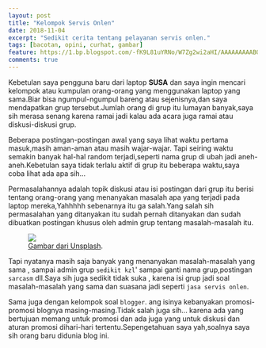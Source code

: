 ```yaml
---
layout: post
title: "Kelompok Servis Onlen"
date: 2018-11-04
excerpt: "Sedikit cerita tentang pelayanan servis onlen."
tags: [bacotan, opini, curhat, gambar]
feature: https://1.bp.blogspot.com/-fK9L81uYRNo/W7Zg2wi2aHI/AAAAAAAAABQ/AOqyYsudHjIzZYdTExuda0NDxGE3sLa7gCLcBGAs/s1600/john-schnobrich-520023-unsplash.jpg
comments: true
---
```


Kebetulan saya pengguna baru dari laptop **SUSA** dan saya ingin mencari kelompok atau kumpulan orang-orang yang menggunakan laptop yang sama.Biar bisa ngumpul-ngumpul bareng atau sejenisnya,dan saya mendapatkan grup tersebut.Jumlah orang di grup itu lumayan banyak,saya sih merasa senang karena ramai jadi kalau ada acara juga ramai atau diskusi-diskusi grup.

Beberapa postingan-postingan awal yang saya lihat waktu pertama masuk,masih aman-aman atau masih wajar-wajar. Tapi seiring waktu semakin banyak hal-hal random terjadi,seperti nama grup di ubah jadi aneh-aneh.Kebetulan saya tidak terlalu aktif di grup itu beberapa waktu,saya coba lihat ada apa sih...

Permasalahannya adalah topik diskusi atau isi postingan dari grup itu berisi tentang orang-orang yang menanyakan masalah apa yang terjadi pada laptop mereka,Yahhhhh sebenarnya itu ga salah.Yang salah sih permasalahan yang ditanyakan itu sudah pernah ditanyakan dan sudah dibuatkan postingan khusus oleh admin grup tentang masalah-masalah itu.

<figure>
	<a href="https://1.bp.blogspot.com/-m5rb5DvBpp0/W7ZWx1ppg6I/AAAAAAAAABE/fykAOpkQeskqs7wO7YB9Jj1V_vZgIZOOACLcBGAs/s1600/new-data-services-746335-unsplash.jpg"><img src="https://1.bp.blogspot.com/-m5rb5DvBpp0/W7ZWx1ppg6I/AAAAAAAAABE/fykAOpkQeskqs7wO7YB9Jj1V_vZgIZOOACLcBGAs/s1600/new-data-services-746335-unsplash.jpg"></a>
	<figcaption><a href="https://1.bp.blogspot.com/-m5rb5DvBpp0/W7ZWx1ppg6I/AAAAAAAAABE/fykAOpkQeskqs7wO7YB9Jj1V_vZgIZOOACLcBGAs/s1600/new-data-services-746335-unsplash.jpg" title="Morning Fog Emerging From Trees by A Guy Taking Pictures, on Flickr">Gambar dari Unsplash</a>.</figcaption>
</figure>

Tapi nyatanya masih saja banyak yang menanyakan masalah-masalah yang sama , sampai admin grup `sedikit kzl`' sampai ganti nama grup,postingan `sarcasm` dll.Saya sih juga sedikit tidak suka , karena isi grup jadi soal masalah-masalah yang sama dan suasana jadi seperti `jasa servis onlen`.

Sama juga dengan kelompok soal `blogger`. ang isinya kebanyakan promosi-promosi blognya masing-masing.Tidak salah juga sih... karena ada yang bertujuan memang untuk promosi dan ada juga yang untuk diskusi dan aturan promosi dihari-hari tertentu.Sepengetahuan saya yah,soalnya saya sih orang baru didunia blog ini.